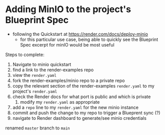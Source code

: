 # Adding MinIO to the project's Blueprint Spec

- following the Quickstart at https://render.com/docs/deploy-minio
  - for this particular use case, being able to quickly see the Blueprint Spec excerpt for minIO would be most useful

Steps to complete:
1. Navigate to minio quickstart
2. find a link to the render-examples repo
3. view the `render.yaml`
4. fork the render-examples/minio repo to a private repo
5. copy the relevant section of the render-examples `render.yaml` to my project's `render.yaml`
6. check the Render docs for what port is public and which is private
   1. modify my `render.yaml` as appropriate
7. add a `repo` line to my `render.yaml` for the new minio instance
8. commit and push the change to my repo to trigger a Blueprent sync (?)
9. navigate to Render dashboard to generate/see minio credentials

renamed `master` branch to `main` 
